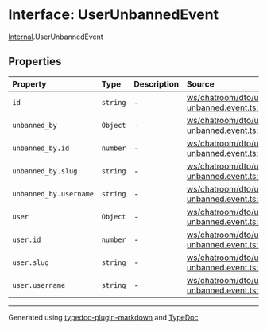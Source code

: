 # Interface: UserUnbannedEvent

[Internal](../index.md).UserUnbannedEvent

## Properties

| Property | Type | Description | Source |
| :------ | :------ | :------ | :------ |
| `id` | `string` | - | [ws/chatroom/dto/user-unbanned.event.ts:2](https://github.com/zSoulweaver/kient/blob/cb3a38e/src/ws/chatroom/dto/user-unbanned.event.ts#L2) |
| `unbanned_by` | `Object` | - | [ws/chatroom/dto/user-unbanned.event.ts:8](https://github.com/zSoulweaver/kient/blob/cb3a38e/src/ws/chatroom/dto/user-unbanned.event.ts#L8) |
| `unbanned_by.id` | `number` | - | [ws/chatroom/dto/user-unbanned.event.ts:9](https://github.com/zSoulweaver/kient/blob/cb3a38e/src/ws/chatroom/dto/user-unbanned.event.ts#L9) |
| `unbanned_by.slug` | `string` | - | [ws/chatroom/dto/user-unbanned.event.ts:11](https://github.com/zSoulweaver/kient/blob/cb3a38e/src/ws/chatroom/dto/user-unbanned.event.ts#L11) |
| `unbanned_by.username` | `string` | - | [ws/chatroom/dto/user-unbanned.event.ts:10](https://github.com/zSoulweaver/kient/blob/cb3a38e/src/ws/chatroom/dto/user-unbanned.event.ts#L10) |
| `user` | `Object` | - | [ws/chatroom/dto/user-unbanned.event.ts:3](https://github.com/zSoulweaver/kient/blob/cb3a38e/src/ws/chatroom/dto/user-unbanned.event.ts#L3) |
| `user.id` | `number` | - | [ws/chatroom/dto/user-unbanned.event.ts:4](https://github.com/zSoulweaver/kient/blob/cb3a38e/src/ws/chatroom/dto/user-unbanned.event.ts#L4) |
| `user.slug` | `string` | - | [ws/chatroom/dto/user-unbanned.event.ts:6](https://github.com/zSoulweaver/kient/blob/cb3a38e/src/ws/chatroom/dto/user-unbanned.event.ts#L6) |
| `user.username` | `string` | - | [ws/chatroom/dto/user-unbanned.event.ts:5](https://github.com/zSoulweaver/kient/blob/cb3a38e/src/ws/chatroom/dto/user-unbanned.event.ts#L5) |

***

Generated using [typedoc-plugin-markdown](https://www.npmjs.com/package/typedoc-plugin-markdown) and [TypeDoc](https://typedoc.org/)
